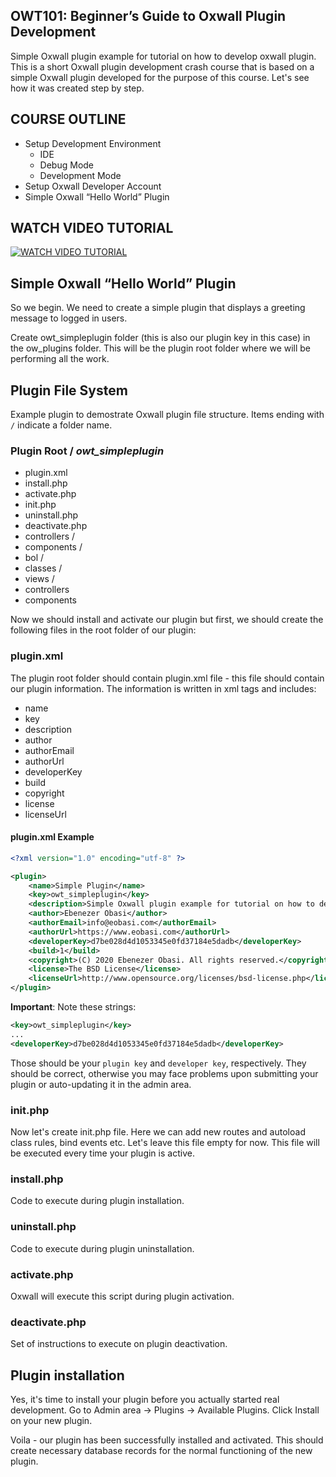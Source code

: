## OWT101: Beginner’s Guide to Oxwall Plugin Development

Simple Oxwall plugin example for tutorial on how to develop oxwall plugin. This is a short Oxwall plugin development crash course that is based on a simple Oxwall plugin developed for the purpose of this course. Let's see how it was created step by step.

## COURSE OUTLINE

* Setup Development Environment
  - IDE
  - Debug Mode
  - Development Mode
 * Setup Oxwall Developer Account                                         
 * Simple Oxwall “Hello World” Plugin
 
## WATCH VIDEO TUTORIAL
 
[![WATCH VIDEO TUTORIAL](https://img.youtube.com/vi/SBaM78CxxMY/maxresdefault.jpg)](https://www.youtube.com/watch?v=SBaM78CxxMY)

## Simple Oxwall “Hello World” Plugin

So we begin. We need to create a simple plugin that displays a greeting message to logged in users.

Create owt_simpleplugin folder (this is also our plugin key in this case) in the ow_plugins folder. This will be the plugin root folder where we will be performing all the work.

## Plugin File System
Example plugin to demostrate Oxwall plugin file structure. Items ending with `/` indicate a folder name.

### Plugin Root / _owt_simpleplugin_
- plugin.xml
- install.php
- activate.php
- init.php
- uninstall.php
- deactivate.php
- controllers /
- components /
- bol /
- classes /
- views /
- controllers
- components

Now we should install and activate our plugin but first, we should create the following files in the root folder of our plugin:

### plugin.xml
The plugin root folder should contain plugin.xml file - this file should contain our plugin information. The information is written in xml tags and includes:
- name
- key
- description
- author
- authorEmail
- authorUrl
- developerKey
- build
- copyright
- license
- licenseUrl

#### plugin.xml Example

```xml
<?xml version="1.0" encoding="utf-8" ?>

<plugin>
    <name>Simple Plugin</name>
    <key>owt_simpleplugin</key>
    <description>Simple Oxwall plugin example for tutorial on how to develop oxwall plugin</description>
    <author>Ebenezer Obasi</author>
    <authorEmail>info@eobasi.com</authorEmail>
    <authorUrl>https://www.eobasi.com</authorUrl>
	<developerKey>d7be028d4d1053345e0fd37184e5dadb</developerKey>
    <build>1</build>
    <copyright>(C) 2020 Ebenezer Obasi. All rights reserved.</copyright>
	<license>The BSD License</license>
    <licenseUrl>http://www.opensource.org/licenses/bsd-license.php</licenseUrl>
</plugin>
```
**Important**: Note these strings:

```xml
<key>owt_simpleplugin</key>
...
<developerKey>d7be028d4d1053345e0fd37184e5dadb</developerKey>
```

Those should be your `plugin key` and `developer key`, respectively. They should be correct, otherwise you may face problems upon submitting your plugin or auto-updating it in the admin area.

### init.php

Now let's create init.php file. Here we can add new routes and autoload class rules, bind events etc. Let's leave this file empty for now. This file will be executed every time your plugin is active.

### install.php
Code to execute during plugin installation.

### uninstall.php
Code to execute during plugin uninstallation.

### activate.php
Oxwall will execute this script during plugin activation.

### deactivate.php
Set of instructions to execute on plugin deactivation.

## Plugin installation

Yes, it's time to install your plugin before you actually started real development. Go to Admin area → Plugins → Available Plugins. Click Install on your new plugin.

Voila - our plugin has been successfully installed and activated. This should create necessary database records for the normal functioning of the new plugin.
